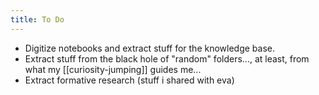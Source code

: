 ```yaml
---
title: To Do
---
```


- Digitize notebooks and extract stuff for the knowledge base.
- Extract stuff from the black hole of "random" folders..., at least, from what my [[curiosity-jumping]] guides me...
- Extract formative research (stuff i shared with eva)











